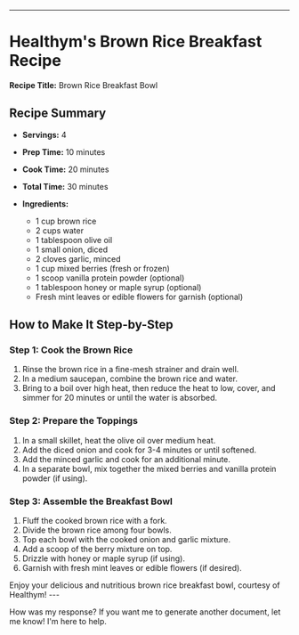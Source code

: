 ---

**Healthym's Brown Rice Breakfast Recipe**
=============================================

**Recipe Title:** Brown Rice Breakfast Bowl

**Recipe Summary**
-------------------

*   **Servings:** 4
*   **Prep Time:** 10 minutes
*   **Cook Time:** 20 minutes
*   **Total Time:** 30 minutes
*   **Ingredients:**

    *   1 cup brown rice
    *   2 cups water
    *   1 tablespoon olive oil
    *   1 small onion, diced
    *   2 cloves garlic, minced
    *   1 cup mixed berries (fresh or frozen)
    *   1 scoop vanilla protein powder (optional)
    *   1 tablespoon honey or maple syrup (optional)
    *   Fresh mint leaves or edible flowers for garnish (optional)

**How to Make It Step-by-Step**
------------------------------

### Step 1: Cook the Brown Rice

1.  Rinse the brown rice in a fine-mesh strainer and drain well.
2.  In a medium saucepan, combine the brown rice and water.
3.  Bring to a boil over high heat, then reduce the heat to low, cover, and simmer for 20 minutes or until the water is absorbed.

### Step 2: Prepare the Toppings

1.  In a small skillet, heat the olive oil over medium heat.
2.  Add the diced onion and cook for 3-4 minutes or until softened.
3.  Add the minced garlic and cook for an additional minute.
4.  In a separate bowl, mix together the mixed berries and vanilla protein powder (if using).

### Step 3: Assemble the Breakfast Bowl

1.  Fluff the cooked brown rice with a fork.
2.  Divide the brown rice among four bowls.
3.  Top each bowl with the cooked onion and garlic mixture.
4.  Add a scoop of the berry mixture on top.
5.  Drizzle with honey or maple syrup (if using).
6.  Garnish with fresh mint leaves or edible flowers (if desired).

Enjoy your delicious and nutritious brown rice breakfast bowl, courtesy of Healthym! ---


How was my response? If you want me to generate another document, let me know! I'm here to help.